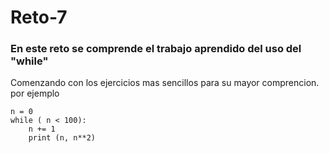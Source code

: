 # Reto-7
### En este reto se comprende el trabajo aprendido del uso del "while"
Comenzando con los ejercicios mas sencillos para su mayor comprencion. por ejemplo

```
n = 0
while ( n < 100):
    n += 1
    print (n, n**2)
    
```
